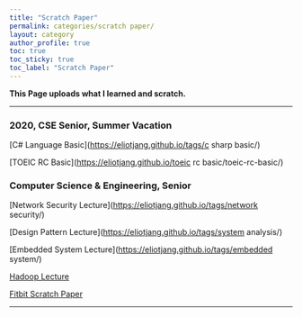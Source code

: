 ```yaml
---
title: "Scratch Paper"
permalink: categories/scratch paper/
layout: category
author_profile: true
toc: true
toc_sticky: true
toc_label: "Scratch Paper"
---
```


__This Page uploads what I learned and scratch.__  

- - -

### 2020, CSE Senior, Summer Vacation  

[C# Language Basic](https://eliotjang.github.io/tags/c sharp basic/)  


[TOEIC RC Basic](https://eliotjang.github.io/toeic rc basic/toeic-rc-basic/)  

### Computer Science & Engineering, Senior

[Network Security Lecture](https://eliotjang.github.io/tags/network security/)  


[Design Pattern Lecture](https://eliotjang.github.io/tags/system analysis/)  


[Embedded System Lecture](https://eliotjang.github.io/tags/embedded system/)  


[Hadoop Lecture](https://eliotjang.github.io/tags/hadoop)  


[Fitbit Scratch Paper](https://eliotjang.github.io/tags/fitbit/)

- - -

